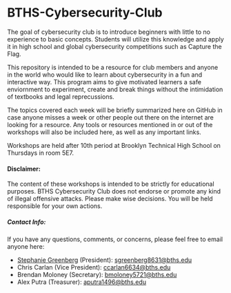 # BTHS-Cybersecurity-Club

The goal of cybersecurity club is to introduce beginners with little to no experience to basic concepts. Students will utilize this knowledge and apply it in high school and global cybersecurity competitions such as Capture the Flag.

This repository is intended to be a resource for club members and anyone in the world who would like to learn about cybersecurity in a fun and interactive way. This program aims to give motivated learners a safe enviornment to experiment, create and break things without the intimidation of textbooks and legal reprecussions. 

The topics covered each week will be briefly summarized here on GitHub in case anyone misses a week or other people out there on the internet are looking for a resource. Any tools or resources mentioned in or out of the workshops will also be included here, as well as any important links.

Workshops are held after 10th period at Brooklyn Technical High School on Thursdays in room 5E7.

#### Disclaimer:

The content of these workshops is intended to be strictly for educational purposes. BTHS Cybersecurity Club does not endorse or promote any kind of illegal offensive attacks. Please make wise decisions. You will be held responsible for your own actions.

##### Contact Info:
If you have any questions, comments, or concerns, please feel free to email anyone here:
- [Stephanie Greenberg](https://github.com/StephanieGreenberg) (President): <a href='mailto:sgreenberg8631@bths.edu'>sgreenberg8631@bths.edu</a>
- Chris Carlan (Vice President): <a href='mailto:ccarlan6634@bths.edu'>ccarlan6634@bths.edu</a>
- Brendan Moloney (Secretary): <a href='mailto:bmoloney5721@bths.edu'>bmoloney5721@bths.edu</a>
- Alex Putra (Treasurer): <a href='mailto:aputra1496@bths.edu'>aputra1496@bths.edu</a>
